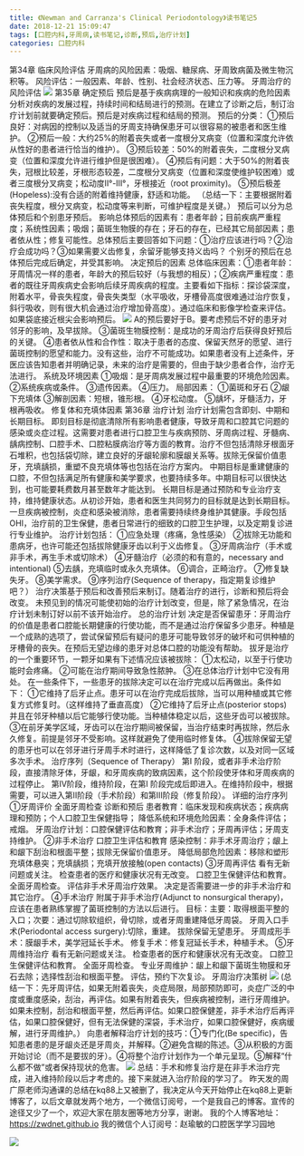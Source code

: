 ```yaml
---
title: 《Newman and Carranza's Clinical Periodontology》读书笔记5
date: 2018-12-21 15:09:47
tags: [口腔内科,牙周病,读书笔记,诊断,预后,治疗计划]
categories: 口腔内科
---
```

第34章 临床风险评估
牙周病的风险因素：吸烟、糖尿病、牙周致病菌及微生物沉积等。
风险评估：一般因素、年龄、性别、社会经济状态、压力等。
牙周治疗的风险评估
![](https://zymblog-1258069789.cos.ap-chengdu.myqcloud.com/blog0064-lcyzbxbj05/01.jpg)
第35章 确定预后
预后是基于疾病病理的一般知识和疾病的危险因素分析对疾病的发展过程，持续时间和结局进行的预测。在建立了诊断之后，制订治疗计划前就要确定预后。预后是对疾病过程和结局的预测。
预后的分类：
①预后良好：对病因的控制以及适当的牙周支持确保患牙可以很容易的被患者和医生维护。
②预后一般：大约25%的附着丧失或者一度根分叉病变（位置和深度允许依从性好的患者进行恰当的维护）。
③预后较差：50%的附着丧失，二度根分叉病变（位置和深度允许进行维护但是很困难）。
④预后有问题：大于50%的附着丧失，冠根比较差，牙根形态较差，二度根分叉病变（位置和深度使维护较困难）或者三度根分叉病变；松动度Ⅱ°-Ⅲ°，牙根接近（root proximity)。
⑤预后极差(Hopeless):没有合适的附着维持健康，舒适和功能。
（总结一下：主要根据附着丧失程度，根分叉病变，松动度等来判断，可维护程度是关键。）
预后可以分为总体预后和个别患牙预后。
影响总体预后的因素有：患者年龄；目前疾病严重程度；系统性因素；吸烟；菌斑生物膜的存在；牙石的存在，已经其它局部因素；患者依从性；修复可能性。总体预后主要回答如下问题：①治疗应该进行吗？②治疗会成功吗？③如果需要义齿修复，余留牙能够支持义齿吗？
个别牙的预后在总体预后完成后确定，并受其影响。
决定预后的因素
总体临床因素：①患者年龄：牙周情况一样的患者，年龄大的预后较好（与我想的相反）；②疾病严重程度：患者的既往牙周疾病史会影响后续牙周疾病的程度。主要看如下指标：探诊袋深度，附着水平，骨丧失程度，骨丧失类型（水平吸收，牙槽骨高度很难通过治疗恢复，斜行吸收，则有很大机会通过治疗增加骨高度）。通过临床和影像学检查来评估。如果袋底接近根尖会影响预后。
![](https://zymblog-1258069789.cos.ap-chengdu.myqcloud.com/blog0064-lcyzbxbj05/02.jpg)
A的预后要好于B。要考虑预后不好的患牙对邻牙的影响，及早拔除。
③菌斑生物膜控制：是成功的牙周治疗后获得良好预后的关键。
④患者依从性和合作性：取决于患者的态度、保留天然牙的愿望、进行菌斑控制的愿望和能力。没有这些，治疗不可能成功。如果患者没有上述条件，牙医应该告知患者并明确记录，未来的治疗是需要的，但由于缺少患者合作，治疗无法进行。
系统及环境因素
①吸烟：是牙周病发展过程中最重要的环境危险因素。
②系统疾病或条件。
③遗传因素。
④压力。
局部因素：
①菌斑和牙石
②龈下充填体
③解剖因素：短根，锥形根。
④牙松动度。
⑤龋坏，牙髓活力，牙根再吸收。
修复体和充填体因素
第36章 治疗计划
治疗计划需包含即刻、中期和长期目标。
即刻目标是彻底清除所有影响患者健康，导致牙周和口腔其它问题的感染或炎症过程。这需要对患者进行口腔卫生与疾病预防、牙周病过程、牙髓病、龋病控制、口腔手术、口腔粘膜病治疗等方面的教育。治疗不但包括清除牙根面牙石堆积，也包括袋切除，建立良好的牙龈轮廓和膜龈关系等。拔除无保留价值患牙，充填龋损，重塑不良充填体等也包括在治疗方案内。
中期目标是重建健康的口腔，不但包括满足所有健康和美学要求，也要持续多年。中期目标可以很快达到，也可能要耗费数月甚至数年才能达到。
长期目标是通过预防和专业治疗支持，维持健康状态。从初诊开始，患者和医生共同努力的目标就是达到长期目标。一旦疾病被控制，炎症和感染被消除，患者需要持续终身维护其健康。手段包括OHI，治疗前的卫生保健，患者日常进行的细致的口腔卫生护理，以及定期复诊进行专业维护。
治疗计划包括：
①应急处理（疼痛，急性感染）
②拔除无功能和患病牙，也许可能还包括拔除健康牙齿以利于义齿修复。
③牙周病治疗（手术或非手术，再生手术或切除术）
④牙髓治疗（必须的和有意的，necessary and intentional)
⑤去龋，充填临时或永久充填体。
⑥调合，正畸治疗。
⑦修复缺失牙。
⑧美学需求。
⑨序列治疗(Sequence of therapy，指定期复诊维护吧？）
治疗决策基于预后和改善预后来制订。随着治疗的进行，诊断和预后将会改变。
未预见到的情况可能使初始的治疗计划改变，但是，除了紧急情况，在治疗计划未制订好以前不该开始治疗。
总的治疗计划
决定是否保留患牙：牙周治疗的价值是患者口腔能长期健康的行使功能，而不是通过治疗保留多少患牙。种植是一个成熟的选项了，尝试保留预后有疑问的患牙可能导致邻牙的破坏和可供种植的牙槽骨的丧失。在预后无望边缘的患牙对总体口腔的功能没有帮助。
拔牙是治疗的一个重要环节，一颗牙如果有下述情况应该被拔除：
①太松动，以至于行使功能时会疼痛。
②可能在治疗期间导致急性脓肿。
③在总体治疗计划中它没有用处。
在一些条件下，一些患牙的拔除决定可以在治疗完成以后再做出。条件如下：
①它维持了后牙止点。患牙可以在治疗完成后拔除，当可以用种植或其它修复方式修复时。（这样维持了垂直高度）
②它维持了后牙止点(posterior stops)并且在邻牙种植以后它能够行使功能。当种植体稳定以后，这些牙齿可以被拔除。
③在前牙美学区域，牙齿可以在治疗期间被保留，当治疗结束时再拔除，然后永久修复。前提是邻牙不受影响。这样就避免了使用临时修复体。
④拔除保留无望的患牙也可以在邻牙进行牙周手术时进行，这样降低了复诊次数，以及对同一区域多次手术。
治疗序列（Sequence of Therapy）
第Ⅰ 阶段，或者非手术治疗阶段，直接清除牙体，牙龈，和牙周疾病的致病因素，这个阶段使牙体和牙周疾病的过程停止。
第Ⅳ阶段，维持阶段，在第Ⅰ 阶段完成后即进入。在维持阶段中，根据需要，可以进入第Ⅱ阶段（手术阶段）和第Ⅲ阶段（修复阶段）。
详细的治疗序列
①牙周评价
全面牙周检查
诊断和预后
患者教育：临床发现和疾病状态；疾病病理和预防；个人口腔卫生保健指导；
降低系统和环境危险因素：全身条件评估；戒烟。
牙周治疗计划：口腔保健评估和教育；非手术治疗；牙周再评估；牙周支持维护。
②非手术治疗
口腔卫生评估和教育
感染控制：非手术牙周治疗；龈上和龈下刮治和根面平整；拔除无保留价值患牙。
降低局部危险因素：移除和塑形充填体悬突；充填龋损；充填开放接触(open contacts)
③牙周再评估
看有无新问题或关注。
检查患者的医疗和健康状况有无改变。
口腔卫生保健评估和教育。
全面牙周检查。
评估非手术牙周治疗效果。
决定是否需要进一步的非手术治疗和其它治疗。
④手术治疗
附属于非手术治疗(Adjunct to nonsurgical therapy)，应该在患者熟练掌握了菌斑控制的方法以后进行。
目标：主要：取得根面平整的入口；次要：通过切除软组织，骨切除，或者牙周重建降低牙周袋。
牙周入口手术(Periodontal access surgery):切除，重建。
拔除保留无望患牙。
牙周成形手术：膜龈手术，美学冠延长手术。
修复手术：修复冠延长手术，种植手术。
⑤牙周维持治疗
看有无新问题或关注。
检查患者的医疗和健康状况有无改变。
口腔卫生保健评估和教育。
全面牙周检查。
专业牙周维护：龈上和龈下菌斑生物膜和牙石去除；选择性刮治和根面平整。
评估，预约下次复诊。
牙周治疗决策树
![](https://zymblog-1258069789.cos.ap-chengdu.myqcloud.com/blog0064-lcyzbxbj05/03.jpg)
(总结一下：先牙周评估，如果无附着丧失，炎症局限，局部预防即可，炎症广泛的中度或重度感染，刮治，再评估。如果有附着丧失，但疾病被控制，进行牙周维护。如果未控制，刮治和根面平整，然后再评估。如果口腔保健差，非手术治疗后再评估，如果口腔保健好，但有无法保健的深袋，手术治疗，如果口腔保健好，疾病缓解，进行牙周维护。）
向患者解释治疗计划的技巧：①专门化(Be specific)，告知患者患的是牙龈炎还是牙周炎，并解释。②避免含糊的陈述。③从积极的方面开始讨论（而不是要拔的牙）。④将整个治疗计划作为一个单元呈现。⑤解释“什么都不做”或者保持现状的危害。
![](https://zymblog-1258069789.cos.ap-chengdu.myqcloud.com/blog0064-lcyzbxbj05/04.jpg)
总结：手术和修复治疗是在非手术治疗完成，进入维持阶段以后才考虑的。接下来就进入治疗阶段的学习了。
昨天发的周广原老师沟通课的总结在kq88上又被删了，我决定从今天开始停止在kq88上更新博客了，以后文章就发两个地方，一个微信订阅号，一个是我自己的博客。宣传的途径又少了一个，欢迎大家在朋友圈等地方分享，谢谢。
我的个人博客地址：https://zwdnet.github.io
我的微信个人订阅号：赵瑜敏的口腔医学学习园地

![](https://zymblog-1258069789.cos.ap-chengdu.myqcloud.com/other/wx.jpg)